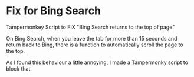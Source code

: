 # Fix for Bing Search

Tampermonkey Script to FIX "Bing Search returns to the top of page"

On Bing Search, when you leave the tab for more than 15 seconds and return back to Bing, there is a function to automatically scroll the page to the top.

As I found this behaviour a little annoying, I made a Tampermonky script to block that.
